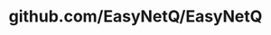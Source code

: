 ---
layout: post
title: github.com/EasyNetQ/EasyNetQ
categories: link
tags: [انگلیسی, گیت‌هاب, برنامه‌نویسی]
---